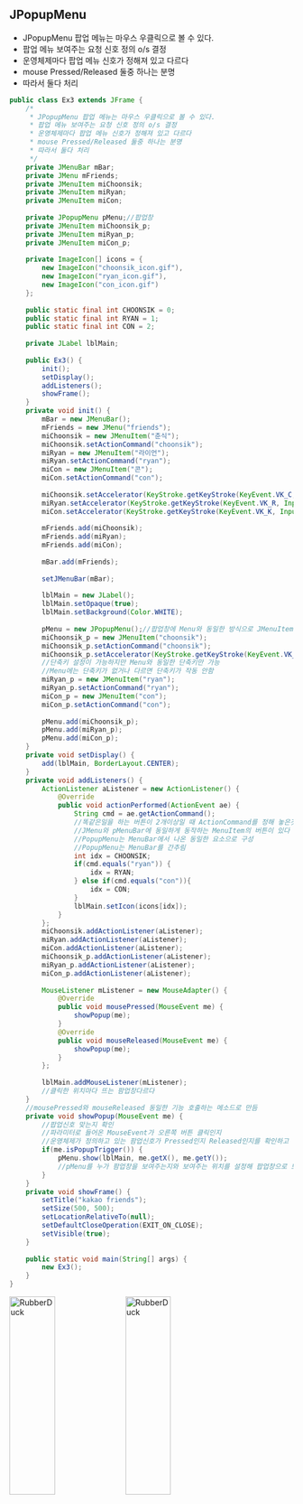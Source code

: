 ## JPopupMenu
* JPopupMenu 팝업 메뉴는 마우스 우클릭으로 볼 수 있다.
* 팝업 메뉴 보여주는 요청 신호 정의 o/s 결정
* 운영체제마다 팝업 메뉴 신호가 정해져 있고 다르다
* mouse Pressed/Released 둘중 하나는 분명
* 따라서 둘다 처리
```java
public class Ex3 extends JFrame {
	/*
	 * JPopupMenu 팝업 메뉴는 마우스 우클릭으로 볼 수 있다.
	 * 팝업 메뉴 보여주는 요청 신호 정의 o/s 결정
	 * 운영체제마다 팝업 메뉴 신호가 정해져 있고 다르다
	 * mouse Pressed/Released 둘중 하나는 분명
	 * 따라서 둘다 처리
	 */
	private JMenuBar mBar;
	private JMenu mFriends;
	private JMenuItem miChoonsik;
	private JMenuItem miRyan;
	private JMenuItem miCon;
	
	private JPopupMenu pMenu;//팝업창
	private JMenuItem miChoonsik_p;
	private JMenuItem miRyan_p;
	private JMenuItem miCon_p;
	
	private ImageIcon[] icons = {
		new ImageIcon("choonsik_icon.gif"), 
		new ImageIcon("ryan_icon.gif"), 
		new ImageIcon("con_icon.gif")
	};
	
	public static final int CHOONSIK = 0;
	public static final int RYAN = 1;
	public static final int CON = 2;
	
	private JLabel lblMain;
	
	public Ex3() {
		init();
		setDisplay();
		addListeners();
		showFrame();
	}
	private void init() {
		mBar = new JMenuBar();
		mFriends = new JMenu("friends");
		miChoonsik = new JMenuItem("춘식");
		miChoonsik.setActionCommand("choonsik");
		miRyan = new JMenuItem("라이언");
		miRyan.setActionCommand("ryan");
		miCon = new JMenuItem("콘");
		miCon.setActionCommand("con");
		
		miChoonsik.setAccelerator(KeyStroke.getKeyStroke(KeyEvent.VK_C, InputEvent.ALT_DOWN_MASK));
		miRyan.setAccelerator(KeyStroke.getKeyStroke(KeyEvent.VK_R, InputEvent.ALT_DOWN_MASK));
		miCon.setAccelerator(KeyStroke.getKeyStroke(KeyEvent.VK_K, InputEvent.ALT_DOWN_MASK));
		
		mFriends.add(miChoonsik);
		mFriends.add(miRyan);
		mFriends.add(miCon);
		
		mBar.add(mFriends);
		
		setJMenuBar(mBar);
		
		lblMain = new JLabel();
		lblMain.setOpaque(true);
		lblMain.setBackground(Color.WHITE);
		
		pMenu = new JPopupMenu();//팝업창에 Menu와 동일한 방식으로 JMenuItem 만들어 추가
		miChoonsik_p = new JMenuItem("choonsik");
		miChoonsik_p.setActionCommand("choonsik");
		miChoonsik_p.setAccelerator(KeyStroke.getKeyStroke(KeyEvent.VK_C, InputEvent.ALT_DOWN_MASK));
		//단축키 설정이 가능하지만 Menu와 동일한 단축키만 가능
		//Menu에는 단축키가 없거나 다르면 단축키가 작동 안함
		miRyan_p = new JMenuItem("ryan");
		miRyan_p.setActionCommand("ryan");
		miCon_p = new JMenuItem("con");
		miCon_p.setActionCommand("con");
		
		pMenu.add(miChoonsik_p);		
		pMenu.add(miRyan_p);
		pMenu.add(miCon_p);
	}
	private void setDisplay() {
		add(lblMain, BorderLayout.CENTER);
	}
	private void addListeners() {
		ActionListener aListener = new ActionListener() {
			@Override
			public void actionPerformed(ActionEvent ae) {
				String cmd = ae.getActionCommand();
				//똑같은일을 하는 버튼이 2개이상일 때 ActionCommand를 정해 놓은것이 좋다.
				//JMenu와 pMenuBar에 동일하게 동작하는 MenuItem의 버튼이 있다
				//PopupMenu는 MenuBar에서 나온 동일한 요소으로 구성
				//PopupMenu는 MenuBar를 간추림
				int idx = CHOONSIK;
				if(cmd.equals("ryan")) {
					idx = RYAN;
				} else if(cmd.equals("con")){
					idx = CON;
				}				
				lblMain.setIcon(icons[idx]);
			}
		};
		miChoonsik.addActionListener(aListener);
		miRyan.addActionListener(aListener);
		miCon.addActionListener(aListener);
		miChoonsik_p.addActionListener(aListener);
		miRyan_p.addActionListener(aListener);
		miCon_p.addActionListener(aListener);
		
		MouseListener mListener = new MouseAdapter() {
			@Override
			public void mousePressed(MouseEvent me) {
				showPopup(me);
			}
			@Override
			public void mouseReleased(MouseEvent me) {
				showPopup(me);
			}
		};
		
		lblMain.addMouseListener(mListener);
		//클릭한 위치마다 뜨는 팜업창다르다
	}
	//mousePressed와 mouseReleased 동일한 기능 호출하는 메소드로 만듬
	private void showPopup(MouseEvent me) {
		//팝업신호 맞는지 확인
		//파라미터로 들어온 MouseEvent가 오른쪽 버튼 클릭인지
		//운영체제가 정의하고 있는 팜업신호가 Pressed인지 Released인지를 확인하고 걸러준다
		if(me.isPopupTrigger()) {
			pMenu.show(lblMain, me.getX(), me.getY());
			//pMenu를 누가 팜업창을 보여주는지와 보여주는 위치를 설정해 팝업창으로 보여준다.
		}
	}
	private void showFrame() {
		setTitle("kakao friends");
		setSize(500, 500);
		setLocationRelativeTo(null);
		setDefaultCloseOperation(EXIT_ON_CLOSE);
		setVisible(true);
	}
	
	public static void main(String[] args) {
		new Ex3();
	}
}
```
<img src="https://postfiles.pstatic.net/MjAyMjA1MjdfMTY2/MDAxNjUzNTc5MTcxOTkz.wFvdCfGY7yK1bgY1viBOMtp4MPZgNwylLiYchUp05PQg.sQ6n2CmuxDN6TrdN60J2RhzwcTQHNn4D0RlI4k70qf8g.PNG.forget980/image.png?type=w580" width="40%" height="30%" title="px(픽셀) 크기 설정" alt="RubberDuck"></img>
<img src="https://postfiles.pstatic.net/MjAyMjA1MjdfMjI2/MDAxNjUzNTc5MDI0MDE5.MpS1xBruCKvDEpOLWH9_wxjefp1m8nZot39YDBdDHFwg.74irGY-uG2F4cNTd7eCBwhB60LfD8ocgThzgcGuBbnwg.PNG.forget980/image.png?type=w580" width="40%" height="30%" title="px(픽셀) 크기 설정" alt="RubberDuck"></img>
